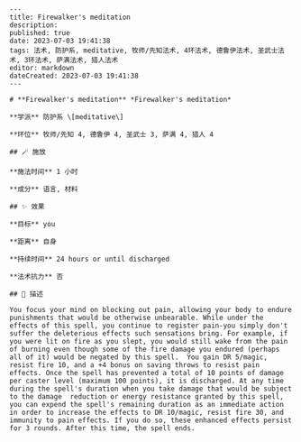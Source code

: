 
    ---
    title: Firewalker's meditation
    description: 
    published: true
    date: 2023-07-03 19:41:38
    tags: 法术, 防护系, meditative, 牧师/先知法术, 4环法术, 德鲁伊法术, 圣武士法术, 3环法术, 萨满法术, 猎人法术
    editor: markdown
    dateCreated: 2023-07-03 19:41:38
    ---

    # **Firewalker's meditation** *Firewalker's meditation*

    **学派** 防护系 \[meditative\] 

    **环位** 牧师/先知 4, 德鲁伊 4, 圣武士 3, 萨满 4, 猎人 4

    ## 🪄 施放

    **施法时间** 1 小时

    **成分** 语言, 材料

    ## ✨ 效果 

    **目标** you 

    **距离** 自身  

    **持续时间** 24 hours or until discharged 

    **法术抗力** 否

    ## 📖 描述

    You focus your mind on blocking out pain, allowing your body to endure punishments that would be otherwise unbearable. While under the effects of this spell, you continue to register pain-you simply don't suffer the deleterious effects such sensations bring. For example, if you were lit on fire as you slept, you would still wake from the pain of burning even though some of the fire damage you endured (perhaps all of it) would be negated by this spell.  You gain DR 5/magic, resist fire 10, and a +4 bonus on saving throws to resist pain effects. Once the spell has prevented a total of 10 points of damage per caster level (maximum 100 points), it is discharged. At any time during the spell's duration when you take damage that would be subject to the damage  reduction or energy resistance granted by this spell, you can expend the spell's remaining duration as an immediate action in order to increase the effects to DR 10/magic, resist fire 30, and immunity to pain effects. If you do so, these enhanced effects persist for 3 rounds. After this time, the spell ends.
    